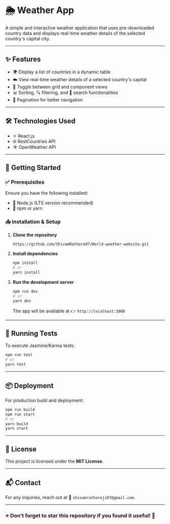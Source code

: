# 🌦️ Weather App

A simple and interactive weather application that uses pre-downloaded country data and displays real-time weather details of the selected country's capital city.

---

## ✨ Features
- 🌍 Display a list of countries in a dynamic table
- ☁️ View real-time weather details of a selected country's capital
- 🔄 Toggle between grid and component views
- 📊 Sorting, 🔍 filtering, and 🔎 search functionalities
- 📑 Pagination for better navigation

---

## 🛠️ Technologies Used
- ⚛️ React.js
- 🌐 RestCountries API
- ☀️ OpenWeather API

---

## 🚀 Getting Started

### ✅ Prerequisites
Ensure you have the following installed:
- 📌 Node.js (LTS version recommended)
- 📌 npm or yarn

### 📥 Installation & Setup

1. **Clone the repository**
   ```sh
   https://github.com/ShivamRathore07/World-weather-website.git
   ```

2. **Install dependencies**
   ```sh
   npm install  
   # or
   yarn install
   ```

3. **Run the development server**
   ```sh
   npm run dev
   # or
   yarn dev
   ```
   The app will be available at 👉 `http://localhost:3000`

---

## 🧪 Running Tests
To execute Jasmine/Karma tests:
```sh
npm run test
# or
yarn test
```

---

## 📦 Deployment
For production build and deployment:
```sh
npm run build
npm run start
# or
yarn build
yarn start
```

---

## 📜 License
This project is licensed under the **MIT License**.

---

## 📬 Contact
For any inquiries, reach out at 📧 `shivamrathoreji07@gmail.com`.

---

### ⭐ Don't forget to **star** this repository if you found it useful! 🚀


